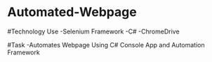 # Automated-Webpage

#Technology Use
-Selenium Framework
-C#
-ChromeDrive

#Task
-Automates Webpage Using C# Console App and Automation Framework
